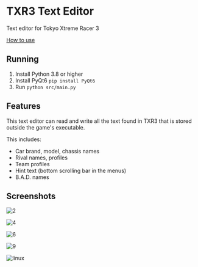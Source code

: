 # TXR3 Text Editor
Text editor for Tokyo Xtreme Racer 3

[How to use](https://github.com/igorciz777/TXR3-Text-Editor/wiki)

## Running

1. Install Python 3.8 or higher
2. Install PyQt6 ```pip install PyQt6```
3. Run ```python src/main.py```

## Features

This text editor can read and write all the text found in TXR3 that is stored outside the game's executable.

This includes:
- Car brand, model, chassis names
- Rival names, profiles
- Team profiles
- Hint text (bottom scrolling bar in the menus)
- B.A.D. names

## Screenshots

![2](https://github.com/user-attachments/assets/7aab5ff6-8f5d-43d3-82de-936d2a884ce0)

![4](https://github.com/user-attachments/assets/1c9dfd4a-46ce-48d6-b1fe-3492666a57d4)

![6](https://github.com/user-attachments/assets/c9edbd05-084d-4523-bb07-660c1e6c5027)

![9](https://github.com/user-attachments/assets/86cfdc46-047b-4ca8-9812-5afaecce2b36)

![linux](https://github.com/user-attachments/assets/3a9597fe-dc8f-4525-8639-b74450d82a43)
